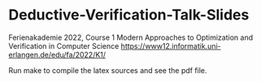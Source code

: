 # Deductive-Verification-Talk-Slides
Ferienakademie 2022, Course 1 Modern Approaches to Optimization and Verification in Computer Science
https://www12.informatik.uni-erlangen.de/edu/fa/2022/K1/

Run make to compile the latex sources and see the pdf file.

